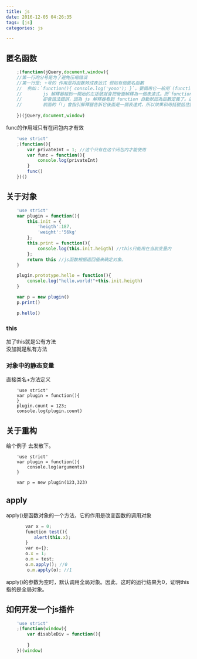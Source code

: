 ```yaml
---
title: js
date: 2016-12-05 04:26:35
tags: [js]
categories: js

---
```


## 匿名函数

```js
	;(function(jQuery,document,window){ 
	//第一行的分号是为了避免压缩错误
	//第一行是; +号的 作用是将函数转成表达式 假如有個匿名函數
	//  例如：`function(){ console.log('yooo'); }`，要調用它一般用`(function(){ console.log('yooo'); })()`
	//        js 解釋器碰到一開始的左括號就會把後面解釋為一個表達式。而`function(){ console.log('yooo'); }()`
	//        卻會語法錯誤，因為 js 解釋器看到 function 自動默認為函數定義了。這時可以用`!function(){ console.log('yooo'); }()`，
	//        前面的「!」會指引解釋器告訴它後面是一個表達式，所以效果和用括號括住匿名函數定義一樣，但是省一個字符。
		
	})(jQuery,document,window)
```

func的作用域只有在闭包内才有效
```js
	'use strict'    
	;(function(){
		var privateInt = 1; //这个只有在这个闭包内才能使用
		var func = function(){
			console.log(privateInt)
		}
		func()
	})()
```
## 关于对象
```js
	'use strict'
	var plugin = function(){
		this.init = {
			'heigth':187,
			'weight':'56kg'
		};
		this.print = function(){
			console.log(this.init.heigth) //this只能用在当前变量内
		};
		return this //js函数根据返回值来确定对象。
	}

	plugin.prototype.hello = function(){
		console.log("hello,world!"+this.init.heigth)
	}

	var p = new plugin()
	p.print()

	p.hello()
```

### this
加了this就是公有方法  
没加就是私有方法

### 对象中的静态变量
直接类名+方法定义
```
	'use strict'
	var plugin = function(){
	}
	plugin.count = 123;
	console.log(plugin.count)

```

## 关于重构
给个例子 去发散下。
```
	'use strict'
	var plugin = function(){
		console.log(arguments)
	}

	var p = new plugin(123,323)
```



## apply
apply()是函数对象的一个方法，它的作用是改变函数的调用对象
```js
    　　var x = 0;
    　　function test(){
    　　　　alert(this.x);
    　　}
    　　var o={};
    　　o.x = 1;
    　　o.m = test;
    　　o.m.apply(); //0
        o.m.apply(o); //1
```
apply()的参数为空时，默认调用全局对象。因此，这时的运行结果为0，证明this指的是全局对象。


## 如何开发一个js插件
```js
	'use strict'
	;(function(window){
		var disableDiv = function(){
			
		}
	})(window)

```